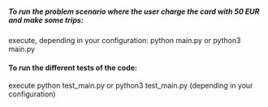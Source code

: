 ##### To run the problem scenario where the user charge the card with 50 EUR and make some trips:
execute, depending in your configuration:
python main.py
or
python3 main.py

#### To run the different tests of the code:
execute
python test_main.py
or
python3 test_main.py
(depending in your configuration)